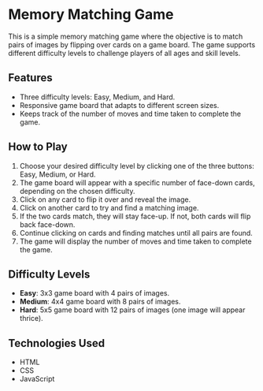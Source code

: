 # Memory Matching Game

This is a simple memory matching game where the objective is to match pairs of images by flipping over cards on a game board. The game supports different difficulty levels to challenge players of all ages and skill levels.

## Features

- Three difficulty levels: Easy, Medium, and Hard.
- Responsive game board that adapts to different screen sizes.
- Keeps track of the number of moves and time taken to complete the game.

## How to Play

1. Choose your desired difficulty level by clicking one of the three buttons: Easy, Medium, or Hard.
2. The game board will appear with a specific number of face-down cards, depending on the chosen difficulty.
3. Click on any card to flip it over and reveal the image.
4. Click on another card to try and find a matching image.
5. If the two cards match, they will stay face-up. If not, both cards will flip back face-down.
6. Continue clicking on cards and finding matches until all pairs are found.
7. The game will display the number of moves and time taken to complete the game.

## Difficulty Levels

- **Easy**: 3x3 game board with 4 pairs of images.
- **Medium**: 4x4 game board with 8 pairs of images.
- **Hard**: 5x5 game board with 12 pairs of images (one image will appear thrice).


## Technologies Used

- HTML
- CSS
- JavaScript

